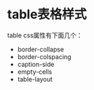 # table表格样式

table css属性有下面几个：

- border-collapse
- border-colspacing
- caption-side
- empty-cells
- table-layout